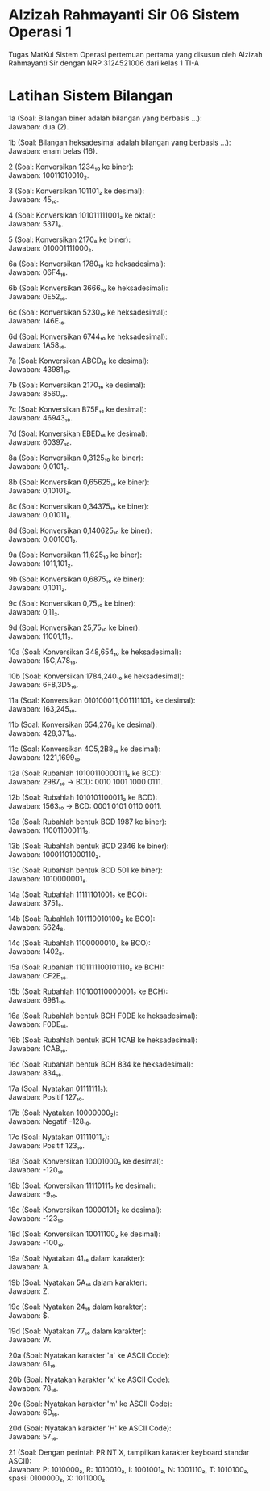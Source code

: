 # Alzizah Rahmayanti Sir 06 Sistem Operasi 1
Tugas MatKul Sistem Operasi pertemuan pertama yang disusun oleh Alzizah Rahmayanti Sir dengan NRP 3124521006 dari kelas 1 TI-A


# Latihan Sistem Bilangan

1a (Soal: Bilangan biner adalah bilangan yang berbasis …):  
Jawaban: dua (2).

1b (Soal: Bilangan heksadesimal adalah bilangan yang berbasis …):  
Jawaban: enam belas (16).

2 (Soal: Konversikan 1234₁₀ ke biner):  
Jawaban: 10011010010₂.

3 (Soal: Konversikan 101101₂ ke desimal):  
Jawaban: 45₁₀.

4 (Soal: Konversikan 101011111001₂ ke oktal):  
Jawaban: 5371₈.

5 (Soal: Konversikan 2170₈ ke biner):  
Jawaban: 010001111000₂.

6a (Soal: Konversikan 1780₁₀ ke heksadesimal):  
Jawaban: 06F4₁₆.

6b (Soal: Konversikan 3666₁₀ ke heksadesimal):  
Jawaban: 0E52₁₆.

6c (Soal: Konversikan 5230₁₀ ke heksadesimal):  
Jawaban: 146E₁₆.

6d (Soal: Konversikan 6744₁₀ ke heksadesimal):  
Jawaban: 1A58₁₆.

7a (Soal: Konversikan ABCD₁₆ ke desimal):  
Jawaban: 43981₁₀.

7b (Soal: Konversikan 2170₁₆ ke desimal):  
Jawaban: 8560₁₀.

7c (Soal: Konversikan B75F₁₆ ke desimal):  
Jawaban: 46943₁₀.

7d (Soal: Konversikan EBED₁₆ ke desimal):  
Jawaban: 60397₁₀.

8a (Soal: Konversikan 0,3125₁₀ ke biner):  
Jawaban: 0,0101₂.

8b (Soal: Konversikan 0,65625₁₀ ke biner):  
Jawaban: 0,10101₂.

8c (Soal: Konversikan 0,34375₁₀ ke biner):  
Jawaban: 0,01011₂.

8d (Soal: Konversikan 0,140625₁₀ ke biner):  
Jawaban: 0,001001₂.

9a (Soal: Konversikan 11,625₁₀ ke biner):  
Jawaban: 1011,101₂.

9b (Soal: Konversikan 0,6875₁₀ ke biner):  
Jawaban: 0,1011₂.

9c (Soal: Konversikan 0,75₁₀ ke biner):  
Jawaban: 0,11₂.

9d (Soal: Konversikan 25,75₁₀ ke biner):  
Jawaban: 11001,11₂.

10a (Soal: Konversikan 348,654₁₀ ke heksadesimal):  
Jawaban: 15C,A78₁₆.

10b (Soal: Konversikan 1784,240₁₀ ke heksadesimal):  
Jawaban: 6F8,3D5₁₆.

11a (Soal: Konversikan 010100011,001111101₂ ke desimal):  
Jawaban: 163,245₁₀.

11b (Soal: Konversikan 654,276₈ ke desimal):  
Jawaban: 428,371₁₀.

11c (Soal: Konversikan 4C5,2B8₁₆ ke desimal):  
Jawaban: 1221,1699₁₀.

12a (Soal: Rubahlah 10100110000111₂ ke BCD):  
Jawaban: 2987₁₀ → BCD: 0010 1001 1000 0111.

12b (Soal: Rubahlah 1010101100011₂ ke BCD):  
Jawaban: 1563₁₀ → BCD: 0001 0101 0110 0011.

13a (Soal: Rubahlah bentuk BCD 1987 ke biner):  
Jawaban: 110011000111₂.

13b (Soal: Rubahlah bentuk BCD 2346 ke biner):  
Jawaban: 10001101000110₂.

13c (Soal: Rubahlah bentuk BCD 501 ke biner):  
Jawaban: 1010000001₂.

14a (Soal: Rubahlah 11111101001₂ ke BCO):  
Jawaban: 3751₈.

14b (Soal: Rubahlah 101110010100₂ ke BCO):  
Jawaban: 5624₈.

14c (Soal: Rubahlah 1100000010₂ ke BCO):  
Jawaban: 1402₈.

15a (Soal: Rubahlah 1101111100101110₂ ke BCH):  
Jawaban: CF2E₁₆.

15b (Soal: Rubahlah 110100110000001₂ ke BCH):  
Jawaban: 6981₁₆.

16a (Soal: Rubahlah bentuk BCH F0DE ke heksadesimal):  
Jawaban: F0DE₁₆.

16b (Soal: Rubahlah bentuk BCH 1CAB ke heksadesimal):  
Jawaban: 1CAB₁₆.

16c (Soal: Rubahlah bentuk BCH 834 ke heksadesimal):  
Jawaban: 834₁₆.

17a (Soal: Nyatakan 01111111₂):  
Jawaban: Positif 127₁₀.

17b (Soal: Nyatakan 10000000₂):  
Jawaban: Negatif -128₁₀.

17c (Soal: Nyatakan 01111011₂):  
Jawaban: Positif 123₁₀.

18a (Soal: Konversikan 10001000₂ ke desimal):  
Jawaban: -120₁₀.

18b (Soal: Konversikan 11110111₂ ke desimal):  
Jawaban: -9₁₀.

18c (Soal: Konversikan 10000101₂ ke desimal):  
Jawaban: -123₁₀.

18d (Soal: Konversikan 10011100₂ ke desimal):  
Jawaban: -100₁₀.

19a (Soal: Nyatakan 41₁₆ dalam karakter):  
Jawaban: A.

19b (Soal: Nyatakan 5A₁₆ dalam karakter):  
Jawaban: Z.

19c (Soal: Nyatakan 24₁₆ dalam karakter):  
Jawaban: $.

19d (Soal: Nyatakan 77₁₆ dalam karakter):  
Jawaban: W.

20a (Soal: Nyatakan karakter 'a' ke ASCII Code):  
Jawaban: 61₁₆.

20b (Soal: Nyatakan karakter 'x' ke ASCII Code):  
Jawaban: 78₁₆.

20c (Soal: Nyatakan karakter 'm' ke ASCII Code):  
Jawaban: 6D₁₆.

20d (Soal: Nyatakan karakter 'H' ke ASCII Code):  
Jawaban: 57₁₆.

21 (Soal: Dengan perintah PRINT X, tampilkan karakter keyboard standar ASCII):  
Jawaban: P: 1010000₂, R: 1010010₂, I: 1001001₂, N: 1001110₂, T: 1010100₂, spasi: 0100000₂, X: 1011000₂.
